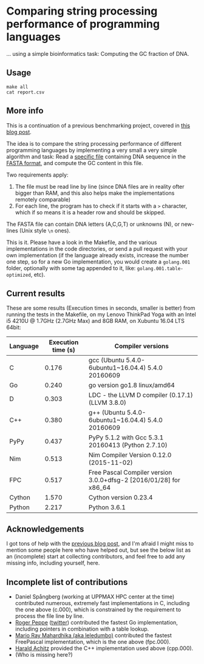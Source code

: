 # Comparing string processing performance of programming languages

... using a simple bioinformatics task: Computing the GC fraction of DNA.

## Usage

```
make all
cat report.csv
```

## More info

This is a continuation of a previous benchmarking project, covered in [this blog post](http://saml.rilspace.com/moar-languagez-gc-content-in-python-d-fpc-c-and-c).

The idea is to compare the string processing performance of different programming languages
by implementing a very small a very simple algorithm and task: Read a [specific file](http://ftp.ensembl.org/pub/release-67/fasta/homo_sapiens/dna/Homo_sapiens.GRCh37.67.dna_rm.chromosome.Y.fa.gz)
containing DNA sequence in the [FASTA format](https://en.wikipedia.org/wiki/FASTA_format),
and compute the GC content in this file.

Two requirements apply:

1. The file must be read line by line (since DNA files are in reality ofter
   bigger than RAM, and this also helps make the implementations remotely
   comparable)
2. For each line, the program has to check if it starts with a `>` character,
   which if so means it is a header row and should be skipped.

The FASTA file can contain DNA letters (A,C,G,T) or unknowns (N), or new-lines
(Unix style `\n` ones).

This is it. Please have a look in the Makefile, and the various implementations
in the code directories, or send a pull request with your own implementation
(if the language already exists, increase the number one step, so for a new Go
implementation, you would create a `golang.001` folder, optionally with some
tag appended to it, like: `golang.001.table-optimized`, etc).

## Current results

These are some results (Execution times in seconds, smaller is better) from
running the tests in the Makefile, on my Lenovo ThinkPad Yoga with an Intel i5
4210U @ 1.7GHz (2.7GHz Max) and 8GB RAM, on Xubuntu 16.04 LTS 64bit:

| Language  | Execution time (s) | Compiler versions                                                 |
|-----------|--------------------|-------------------------------------------------------------------|
| C         |              0.176 | gcc (Ubuntu 5.4.0-6ubuntu1~16.04.4) 5.4.0 20160609                |
| Go        |              0.240 | go version go1.8 linux/amd64                                      |
| D         |              0.303 | LDC - the LLVM D compiler (0.17.1) (LLVM 3.8.0)                   |
| C++       |              0.380 | g++ (Ubuntu 5.4.0-6ubuntu1~16.04.4) 5.4.0 20160609                |
| PyPy      |              0.437 | PyPy 5.1.2 with Gcc 5.3.1 20160413 (Python 2.7.10)                |
| Nim       |              0.513 | Nim Compiler Version 0.12.0 (2015-11-02)                          |
| FPC       |              0.517 | Free Pascal Compiler version 3.0.0+dfsg-2 [2016/01/28] for x86_64 |
| Cython    |              1.570 | Cython version 0.23.4                                             |
| Python    |              2.217 | Python 3.6.1                                                      |

## Acknowledgements

I got tons of help with the [previous blog post](http://saml.rilspace.com/moar-languagez-gc-content-in-python-d-fpc-c-and-c),
and I'm afraid I might miss to mention some people here who have helped out,
but see the below list as an (incomplete) start at collecting contributors, and
feel free to add any missing info, including yourself, here.

## Incomplete list of contributions

- Daniel Spångberg (working at UPPMAX HPC center at the time) contributed
  numerous, extremely fast implementations in C, including the one above
  (c.000), which is constrained by the requirement to process the file line by
  line.
- [Roger Peppe](https://github.com/rogpeppe)
  ([twitter](https://twitter.com/rogpeppe)) contributed the fastest Go
  implementation, including pointers in combination with a table lookup.
- [Mario Ray Mahardhika (aka leledumbo)](https://github.com/leledumbo)
  contributed the fastest FreePascal implementation, which is the one above
  (fpc.000).
- [Harald Achitz](https://www.linkedin.com/in/harald-achitz-860657139/)
  provided the C++ implementation used above (cpp.000).
- (Who is missing here?)
